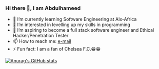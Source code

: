 ### Hi there 👋, I am Abdulhameed

- 🔭 I’m currently learning Software Engineering at Alx-Africa
- 🌱 I’m interested in levelling up my skills in programming
- 👯 I’m aspiring to become a full stack software engineer and Ethical Hacker/Penetration Tester
- 📫 How to reach me: [e-mail](teniolaajani2004@gmail.com)
- ⚡ Fun fact: I am a fan of Chelsea F.C.😁😁


[![Anurag's GitHub stats](https://github-readme-stats.vercel.app/api?username=Elhameed)](https://github.com/anuraghazra/github-readme-stats)
